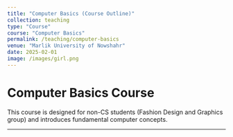 ```yaml
---
title: "Computer Basics (Course Outline)"
collection: teaching
type: "Course"
course: "Computer Basics"
permalink: /teaching/computer-basics
venue: "Marlik University of Nowshahr"
date: 2025-02-01
image: /images/girl.png
---
```


# Computer Basics Course

This course is designed for non-CS students (Fashion Design and Graphics group) and introduces fundamental computer concepts.

---

